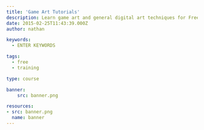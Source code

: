 ```yaml
---
title: 'Game Art Tutorials'
description: Learn game art and general digital art techniques for Free!
date: 2015-02-25T11:43:39.000Z
author: nathan

keywords:
  - ENTER KEYWORDS

tags:
  - free
  - training

type: course

banner:
    src: banner.png

resources:
- src: banner.png
  name: banner
---
```

